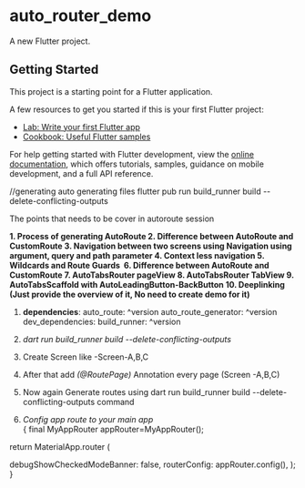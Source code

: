 # auto_router_demo

A new Flutter project.

## Getting Started

This project is a starting point for a Flutter application.

A few resources to get you started if this is your first Flutter project:

- [Lab: Write your first Flutter app](https://docs.flutter.dev/get-started/codelab)
- [Cookbook: Useful Flutter samples](https://docs.flutter.dev/cookbook)

For help getting started with Flutter development, view the
[online documentation](https://docs.flutter.dev/), which offers tutorials,
samples, guidance on mobile development, and a full API reference.



//generating auto generating files
flutter pub run build_runner build --delete-conflicting-outputs




The points that needs to be cover in autoroute session

**1. Process of generating AutoRoute
2. Difference between AutoRoute and CustomRoute
3. Navigation between two screens using Navigation using argument, query and path parameter
4. Context less navigation
5. Wildcards and Route Guards 
6. Difference between AutoRoute and CustomRoute
7. AutoTabsRouter pageView
8. AutoTabsRouter TabView
9. AutoTabsScaffold with AutoLeadingButton-BackButton
10. Deeplinking (Just provide the overview of it, No need to create demo for it)**


1. **dependencies**:
   auto_route: ^version
   auto_route_generator: ^version
   dev_dependencies:
   build_runner: ^version

2. *dart run build_runner build --delete-conflicting-outputs*
3. Create Screen like -Screen-A,B,C
4. After that add  *(@RoutePage)* Annotation every page (Screen -A,B,C)
5. Now again Generate routes using dart run build_runner build --delete-conflicting-outputs command
6. *Config app route to your main app*   
   {
   final MyAppRouter appRouter=MyAppRouter();

return MaterialApp.router (

debugShowCheckedModeBanner: false,
routerConfig: appRouter.config(),
);
}
